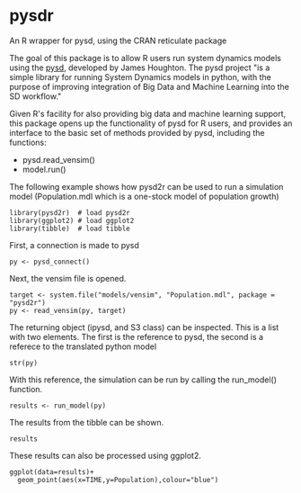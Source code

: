 # pysdr
An R wrapper for pysd, using the CRAN reticulate package

The goal of this package is to allow R users run system dynamics models using the [pysd](
https://pysd.readthedocs.io/en/master/), developed by James Houghton. The pysd
project "is a simple library for running System Dynamics models in python, with the purpose of 
improving integration of Big Data and Machine Learning into the SD workflow."

Given R's facility for also providing big data and machine learning support, this package opens up the functionality of pysd for R users, and provides an interface to the basic set of methods provided by pysd, including the functions:


* pysd.read_vensim()
* model.run()

The following example shows how pysd2r can be used to run a simulation model (Population.mdl which is a one-stock model of population growth)

```{r, message=F}
library(pysd2r)  # load pysd2r
library(ggplot2) # load ggplot2
library(tibble)  # load tibble
```

First, a connection is made to pysd

```{r, message=F}
py <- pysd_connect()
```

Next, the vensim file is opened.

```{r, message=F}
target <- system.file("models/vensim", "Population.mdl", package = "pysd2r")
py <- read_vensim(py, target)
```

The returning object (ipysd, and S3 class) can be inspected. This is a list with two elements. The first is the reference to pysd, the second is a referece to the translated python model

```{r}
str(py)
```

With this reference, the simulation can be run by calling the run_model() function.

```{r}
results <- run_model(py)
```

The results from the tibble can be shown.


```{r}
results
```

These results can also be processed using ggplot2.

```{r}
ggplot(data=results)+
  geom_point(aes(x=TIME,y=Population),colour="blue")
```


